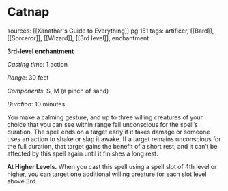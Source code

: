 # Catnap
sources: [[Xanathar's Guide to Everything]] pg 151
tags: artificer, [[Bard]], [[Sorceror]], [[Wizard]], [[3rd level]], enchantment

**3rd-level enchantment**

*Casting time*: 1 action

*Range*: 30 feet

*Components*: S, M (a pinch of sand)

*Duration*: 10 minutes

You make a calming gesture, and up to three willing creatures of your choice that you can see within range fall unconscious for the spell’s duration. The spell ends on a target early if it takes damage or someone uses an action to shake or slap it awake. If a target remains unconscious for the full duration, that target gains the benefit of a short rest, and it can’t be affected by this spell again until it finishes a long rest.

**At Higher Levels.** When you cast this spell using a spell slot of 4th level or higher, you can target one additional willing creature for each slot level above 3rd.
